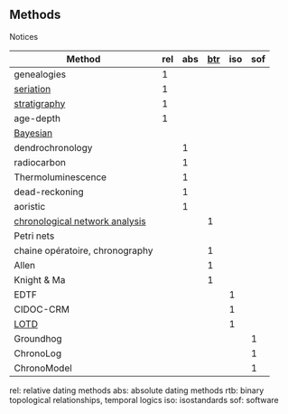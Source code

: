 ## Methods

Notices

| Method            | rel | abs | [btr](logics.md) | iso | sof |
|-------------------|-----|-----|-----|-----|----|
| genealogies       | 1   |     |     |     |    |
| [seriation](seriation.md)         | 1   |     |     |     |    |
| [stratigraphy](stratigraphy.md)      | 1   |     |     |     |    |
| age-depth		    | 1   |     |     |     |    |
| [Bayesian](bayesian.md)          |     |     |     |     |    |
| dendrochronology  |     | 1   |     |     |    |
| radiocarbon       |     | 1   |     |     |    |
| Thermoluminescence|     | 1   |     |     |    |
| dead-reckoning    |     | 1   |     |     |    |
| aoristic          |     | 1   |     |     |    |
| [chronological network analysis](networks.md) |     |     | 1   |     |    |
| Petri nets        |     |     |     |     |    |
| chaine opératoire, chronography |     |     | 1   |     |    |
| Allen             |     |     | 1   |     |    |
| Knight & Ma       |     |     | 1   |     |    |
| EDTF              |     |     |     | 1   |    |
| CIDOC-CRM         |     |     |     | 1   |    |
| [LOTD](lotd.md)              |     |     |     | 1   |    |
| Groundhog         |     |     |     |     | 1  |
| ChronoLog         |     |     |     |     | 1  |
| ChronoModel       |     |     |     |     | 1  |

rel: relative dating methods
abs: absolute dating methods
rtb: binary topological relationships, temporal logics
iso: isostandards
sof: software